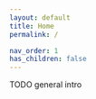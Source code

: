 ```yaml
---
layout: default
title: Home
permalink: /

nav_order: 1
has_children: false
---
```


TODO general intro
